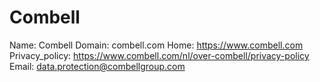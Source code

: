 
# Combell

Name: Combell
Domain: combell.com
Home: https://www.combell.com
Privacy_policy: https://www.combell.com/nl/over-combell/privacy-policy
Email: data.protection@combellgroup.com

